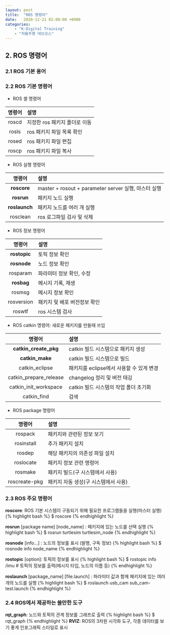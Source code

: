 ```yaml
---
layout: post
title:  "ROS 명령어"
date:   2020-12-21 02:00:00 +0900
categories:
    - "K-Digital Training"
    - "자율주행 데브코스"
---
```


## 2. ROS 명령어

### 2.1 ROS 기본 용어

### 2.2 ROS 기본 명령어
- ROS 셸 명령어

| 명령어 | 설명 |
| :-: | :- |
| roscd | 지정한 ros 패키지 폴더로 이동 |
| rosls | ros 패키지 파일 목록 확인 |
| rosed | ros 패키지 파일 편집 |
| roscp | ros 패키지 파일 복사 |

- ROS 실행 명령어

| 명령어 | 설명 |
| :-: | :- |
| **roscore** | master + rosout + parameter server 실행, 마스터 실행 |
| **rosrun** | 패키지 노드 실행 |
| **roslaunch** | 패키지 노드를 여러 개 실행 |
| rosclean | ros 로그파일 검사 및 삭제 |

- ROS 정보 명령어

| 명령어 | 설명 |
| :-: | :- |
| **rostopic** | 토픽 정보 확인 |
| **rosnode** | 노드 정보 확인 |
| rosparam | 파라미터 정보 확인, 수정 |
| **rosbag** | 메시지 기록, 재생 |
| rosmsg | 메시지 정보 확인 |
| rosversion | 패키지 및 배포 버전정보 확인 |
| roswtf | ros 시스템 검사 |

- ROS catkin 명령어: 새로운 패키지를 만들때 쓰임

| 명령어 | 설명 |
| :-: | :- |
| **catkin_create_pkg** | catkin 빌드 시스템으로 패키지 생성 |
| **catkin_make** | catkin 빌드 시스템으로 빌드 |
| catkin_eclipse | 패키지를 eclipse에서 사용할 수 있게 변경 |
| catkin_prepare_release | changelog 정리 및 버전 태깅 |
| catkin_init_workspace | catkin 빌드 시스템의 작업 폴더 초기화 |
| catkin_find | 검색 |

- ROS package 명령어

| 명령어 | 설명 |
| :-: | :- |
| rospack | 패키지와 관련된 정보 보기 |
| rosinstall | 추가 패키지 설치 |
| rosdep | 해당 패키지의 의존성 파일 설치 |
| roslocate | 패키지 정보 관련 명령어 |
| rosmake | 패키지 빌드(구 시스템에서 사용) |
| roscreate-pkg | 패키지 자동 생성(구 시스템에서 사용) |

### 2.3 ROS 주요 명령어
**roscore**: ROS 기본 시스템이 구동되기 위해 필요한 프로그램들을 실행(마스터 실행)
{% highlight bash %}
$ roscore
{% endhighlight %}

**rosrun** [package name] [node_name] : 패키지에 있는 노드를 선택 실행
{% highlight bash %}
$ rosrun turtlesim turtlesim_node
{% endhighlight %}

**rosnode** [info...] : 노드의 정보를 표시 (발행, 구독 정보)
{% highlight bash %}
$ rosnode info node_name
{% endhighlight %}

**rostopic** [option]: 토픽의 정보를 표시
{% highlight bash %}
$ rostopic info /imu    # 토픽의 정보를 출력(메시지 타입, 노드의 이름 등)
{% endhighlight %}

**roslaunch** [package_name] [file.launch] : 파라미터 값과 함께 패키지에 있는 여러개의 노드를 실행
{% highlight bash %}
$ roslaunch usb_cam sub_cam-test.launch
{% endhighlight %}


### 2.4 ROS에서 제공하는 쓸만한 도구
**rqt_graph**:  노드와 토픽의 관계 정보를 그래프로 출력
{% highlight bash %}
$ rqt_graph
{% endhighlight %}
**RVIZ**:  ROS의 3차원 시각화 도구, 각종 데이터를 보기 좋게 인포그래픽 스타일로 표시
